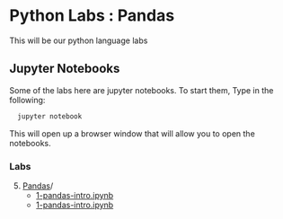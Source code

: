 # Python Labs : Pandas

This will be our python language labs



## Jupyter Notebooks

Some of the labs here are jupyter notebooks.  To start them, Type in the following:

```bash
  jupyter notebook
```


This will open up a browser window that will allow you to open the notebooks. 


### Labs

 5. [Pandas](./05-pandas)/
    * [1-pandas-intro.ipynb](./1-pandas-intro.ipynb)
    * [1-pandas-intro.ipynb](./2-pandas-exploration.ipynb)
